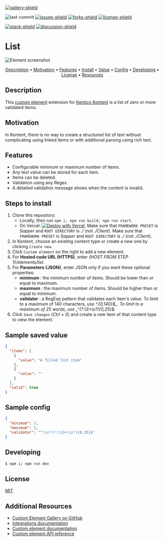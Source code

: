 [![gallery-shield]](https://kentico.github.io/kontent-custom-element-samples/gallery/)

![last-commit]
[![issues-shield]](https://github.com/yuriys-kentico/kenticokontentkonservatory/issues)
[![forks-shield]](https://github.com/yuriys-kentico/kenticokontentkonservatory/network/members)
[![license-shield]](https://github.com/yuriys-kentico/kenticokontentkonservatory/blob/main/license)

[![stack-shield]](https://stackoverflow.com/tags/kentico-kontent)
[![discussion-shield]](https://github.com/Kentico/Home/discussions)

# List

![Element screenshot](https://assets-us-01.kc-usercontent.com/10cfe925-5d5a-0029-ac35-5fa8123935a0/5c6c969a-a0bc-4710-b981-0b406e77c549/ListCustomElement.png)

<p align="center">
  <a href="#description">Description</a> •
  <a href="#motivation">Motivation</a> •
  <a href="#features">Features</a> •
  <a href="#steps-to-install">Install</a> •
  <a href="#sample-saved-value">Value</a> •
  <a href="#sample-config">Config</a> •
  <a href="#developing">Developing</a> •
  <a href="#license">License</a> •
  <a href="#additional-resources">Resources</a>
</p>

## Description

This [custom element](https://docs.kontent.ai/tutorials/develop-apps/integrate/integrating-your-own-content-editing-features) extension for [Kentico Kontent](https://kontent.ai) is a list of zero or more validated items.

## Motivation

In Kontent, there is no way to create a structured list of text without complicating using linked items or with additional parsing using rich text.

## Features

- Configurable minimum or maximum number of items.
- Any text value can be stored for each item.
- Items can be deleted.
- Validation using any Regex.
- A detailed validation message shows when the content is invalid.

## Steps to install

1. Clone this repository:
   - Locally, then run `npm i; npm run build; npm run start`.
   - On Vercel: [![Deploy with Vercel](https://vercel.com/button)](https://vercel.com/new/git/external?repository-url=https%3A%2F%2Fgithub.com%2Fyuriys-kentico%2FKenticoKontentKonservatory%2F). Make sure that `FRAMEWORK PRESET` is _Sapper_ and `ROOT DIRECTORY` is _./_ (not _./Client_). Make sure that `FRAMEWORK PRESET` is _Sapper_ and `ROOT DIRECTORY` is _./_ (not _./Client_).
1. In Kontent, choose an existing content type or create a new one by clicking `Create new`.
1. Click `Custom element` on the right to add a new element.
1. For **Hosted code URL (HTTPS)**, enter _{HOST FROM STEP 1}/elements/list_.
1. For **Parameters {JSON}**, enter JSON only if you want these optional properties:
   - **minimum** : the minimum number of items. Should be lower than or equal to maximum.
   - **maximum** : the maximum number of items. Should be higher than or equal to minimum.
   - **validator** : a RegExp pattern that validates each item's value. To limit to a maximum of 140 characters, use _^.{0,140}$_. To limit to a maximum of 25 words, use _^(?:\S+\s?){0,25}$_.
1. Click `Save changes` (_Ctrl + S_) and create a new item of that content type to view the element.

## Sample saved value

```json
{
  "items": [
    {
      "value": "A filled list item"
    },
    {
      "value": ""
    }
  ],
  "valid": true
}
```

## Sample config

```json
{
  "minimum": 3,
  "maximum": 5,
  "validator": "^\\s*(?:\\S+\\s*){0,25}$"
}
```

## Developing

```bash
$ npm i; npm run dev
```

## License

[MIT](https://tldrlegal.com/license/mit-license)

## Additional Resources

- [Custom Element Gallery on GitHub](https://kentico.github.io/kontent-custom-element-samples/gallery/)
- [Integrations documentation](https://docs.kontent.ai/tutorials/develop-apps/integrate/integrations-overview)
- [Custom element documentation](https://docs.kontent.ai/tutorials/develop-apps/integrate/content-editing-extensions)
- [Custom element API reference](https://docs.kontent.ai/reference/custom-elements-js-api)

[gallery-shield]: https://img.shields.io/static/v1?label=&message=extension%20gallery&color=51bce0&style=for-the-badge
[last-commit]: https://img.shields.io/github/last-commit/yuriys-kentico/KenticoKontentKonservatory?style=for-the-badge
[issues-shield]: https://img.shields.io/github/issues/yuriys-kentico/KenticoKontentKonservatory.svg?style=for-the-badge
[forks-shield]: https://img.shields.io/github/forks/yuriys-kentico/KenticoKontentKonservatory.svg?style=for-the-badge
[license-shield]: https://img.shields.io/github/license/yuriys-kentico/KenticoKontentKonservatory.svg?style=for-the-badge
[stack-shield]: https://img.shields.io/badge/Stack%20Overflow-ASK%20NOW-FE7A16.svg?logo=stackoverflow&logoColor=white&style=for-the-badge
[discussion-shield]: https://img.shields.io/badge/GitHub-Discussions-FE7A16.svg?logo=github&style=for-the-badge
